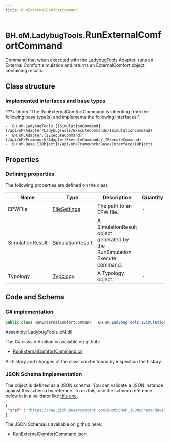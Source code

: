 ```yaml
---
title: RunExternalComfortCommand
---
```


# <small>BH.oM.LadybugTools.</small>**RunExternalComfortCommand**

Command that when executed with the LadybugTools Adapter, runs an External Comfort simulation and returns an ExternalComfort object containing results.

## Class structure

### Implemented interfaces and base types

???+ bhom "The RunExternalComfortCommand is inheriting from the following base type(s) and implements the following interfaces:"

    -  BH.oM.LadybugTools.[ISimulationCommand](/api/oM/Adapter/LadybugTools/ExecuteCommands/ISimulationCommand)
    -  BH.oM.Adapter.[IExecuteCommand](/api/oM/Framework/Adapter/ExecuteCommands/_IExecuteCommand)
    -  BH.oM.Base.[IObject](/api/oM/Framework/Base/Interface/IObject)


## Properties



### Defining properties

The following properties are defined on the class

| Name             | Type             | Description      | Quantity         |
|------------------|------------------|------------------|------------------|
| EPWFile | [FileSettings](/api/oM/Framework/Adapter/FileSettings) | The path to an EPW file. | - |
| SimulationResult | [SimulationResult](/api/oM/Adapter/LadybugTools/Simulation/SimulationResult) | A SimulationResult object generated by the RunSimulation Execute command. | - |
| Typology | [Typology](/api/oM/Adapter/LadybugTools/Simulation/Typology) | A Typology object. | - |


## Code and Schema

### C# implementation

``` C# title="C#"
public class RunExternalComfortCommand : BH.oM.LadybugTools.ISimulationCommand, BH.oM.Adapter.IExecuteCommand, BH.oM.Base.IObject
```

Assembly: LadybugTools_oM.dll

The C# class definition is available on github:

- [RunExternalComfortCommand.cs](https://github.com/BHoM/LadybugTools_Toolkit/blob/develop/LadybugTools_oM/ExecuteCommands\RunExternalComfortCommand.cs)

All history and changes of the class can be found by inspection the history.
### JSON Schema implementation

The object is defined as a JSON schema. You can validate a JSON instance against this schema by refernce. To do this, use the schema reference below in in a validator like [this one](https://www.jsonschemavalidator.net/).

``` json title="JSON Schema"
{
 "$ref" : "https://raw.githubusercontent.com/BHoM/BHoM_JSONSchema/develop/LadybugTools_oM/RunExternalComfortCommand.json"
}
```

The JSON Schema is available on github here:

- [RunExternalComfortCommand.json](https://github.com/BHoM/BHoM_JSONSchema/blob/develop/LadybugTools_oM/RunExternalComfortCommand.json)
